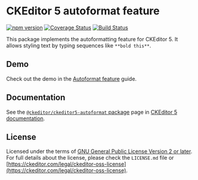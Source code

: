 CKEditor 5 autoformat feature
========================================

[![npm version](https://badge.fury.io/js/%40ckeditor%2Fckeditor5-autoformat.svg)](https://www.npmjs.com/package/@ckeditor/ckeditor5-autoformat)
[![Coverage Status](https://coveralls.io/repos/github/ckeditor/ckeditor5/badge.svg?branch=master)](https://coveralls.io/github/ckeditor/ckeditor5?branch=master)
[![Build Status](https://travis-ci.com/ckeditor/ckeditor5.svg?branch=master)](https://travis-ci.com/ckeditor/ckeditor5)

This package implements the autoformatting feature for CKEditor 5. It allows styling text by typing sequences like `**bold this**`.

## Demo

Check out the demo in the [Autoformat feature](https://ckeditor.com/docs/ckeditor5/latest/features/autoformat.html) guide.

## Documentation

See the [`@ckeditor/ckeditor5-autoformat` package](https://ckeditor.com/docs/ckeditor5/latest/api/autoformat.html) page in [CKEditor 5 documentation](https://ckeditor.com/docs/ckeditor5/latest/).

## License

Licensed under the terms of [GNU General Public License Version 2 or later](http://www.gnu.org/licenses/gpl.html). For full details about the license, please check the `LICENSE.md` file or [https://ckeditor.com/legal/ckeditor-oss-license](https://ckeditor.com/legal/ckeditor-oss-license).
